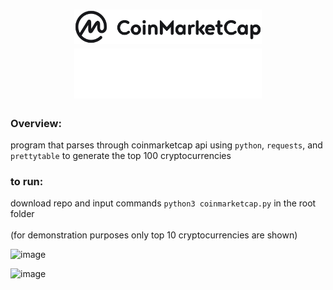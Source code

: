 <h1 align='center'> <img src='./CMC.png#gh-light-mode-only'  width='300px'/> <img src='./CMC-light.png#gh-dark-mode-only' width='300px'/>  </h1>

### Overview: 
program that parses through coinmarketcap api using `python`, `requests`, and `prettytable` to generate the top 100 cryptocurrencies

### to run: 
download repo and input commands ``` python3 coinmarketcap.py ``` in the root folder  <br>  
(for demonstration purposes only top 10 cryptocurrencies are shown)

![image](https://user-images.githubusercontent.com/29616144/163905674-f26970ad-12f8-4ecd-921f-280654ad72e3.png)

![image](https://user-images.githubusercontent.com/29616144/163905617-1ace8ac5-54ab-4fe7-ba9a-fcc520aed573.png)
